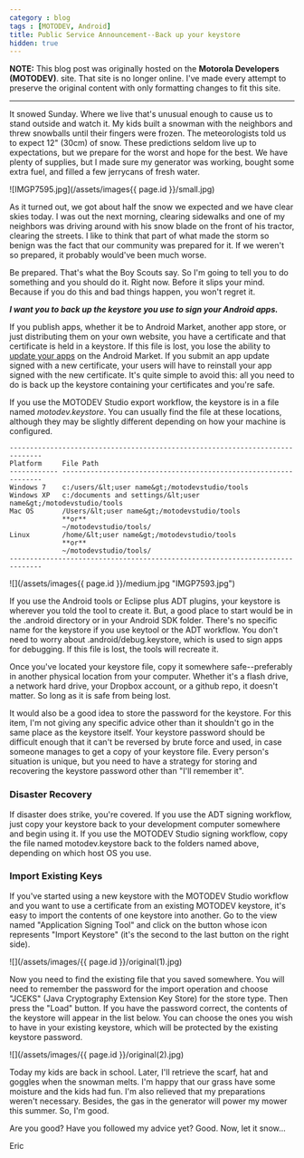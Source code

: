 ```yaml
---
category : blog
tags : [MOTODEV, Android]
title: Public Service Announcement--Back up your keystore
hidden: true
---
```

**NOTE:** This blog post was originally hosted on the **Motorola Developers (MOTODEV)**. site. That site is no longer online. I've made every attempt to preserve the original content with only formatting changes to fit this site.

---

It snowed Sunday. Where we live that's unusual enough to cause us to
stand outside and watch it. My kids built a snowman with the neighbors
and threw snowballs until their fingers were frozen. The meteorologists
told us to expect 12" (30cm) of snow. These predictions seldom live up
to expectations, but we prepare for the worst and hope for the best. We
have plenty of supplies, but I made sure my generator was working,
bought some extra fuel, and filled a few jerrycans of fresh water.

![IMGP7595.jpg](/assets/images{{ page.id }}/small.jpg)

As it turned out, we got about half the snow we expected and we have
clear skies today. I was out the next morning, clearing sidewalks and
one of my neighbors was driving around with his snow blade on the front
of his tractor, clearing the streets. I like to think that part of what
made the storm so benign was the fact that our community was prepared
for it. If we weren't so prepared, it probably would've been much worse.

Be prepared. That's what the Boy Scouts say. So I'm going to tell you to
do something and you should do it. Right now. Before it slips your mind.
Because if you do this and bad things happen, you won't regret it.

***I want you to back up the keystore you use to sign your Android
apps.***

If you publish apps, whether it be to Android Market, another app store,
or just distributing them on your own website, you have a certificate
and that certificate is held in a keystore. If this file is lost, you
lose the ability to [update your
apps](http://developer.android.com/guide/publishing/publishing.html#marketupgrade)
on the Android Market. If you submit an app update signed with a new
certificate, your users will have to reinstall your app signed with the
new certificate. It's quite simple to avoid this: all you need to do is
back up the keystore containing your certificates and you're safe.

If you use the MOTODEV Studio export workflow, the keystore is in a file
named *motodev.keystore*. You can usually find the file at these
locations, although they may be slightly different depending on how your
machine is configured.

    ------------------------------------------------------------------------------
    Platform     File Path
    ------------ -----------------------------------------------------------------
    Windows 7    c:/users/&lt;user name&gt;/motodevstudio/tools
    Windows XP   c:/documents and settings/&lt;user name&gt;/motodevstudio/tools
    Mac OS       /Users/&lt;user name&gt;/motodevstudio/tools
                 **or**
                 ~/motodevstudio/tools/
    Linux        /home/&lt;user name&gt;/motodevstudio/tools
                 **or**
                 ~/motodevstudio/tools/
    ------------------------------------------------------------------------------

![](/assets/images{{ page.id }}/medium.jpg "IMGP7593.jpg")

If you use the Android tools or Eclipse plus ADT plugins, your keystore is wherever you told the tool to create it. But, a good place to start would be in the .android directory or in your Android SDK folder. There's no specific name for the keystore if you use keytool or the ADT workflow. You don't need to worry about .android/debug.keystore, which is used to sign apps for debugging. If this file is lost, the tools will recreate it.

Once you've located your keystore file, copy it somewhere
safe--preferably in another physical location from your computer.
Whether it's a flash drive, a network hard drive, your Dropbox account,
or a github repo, it doesn't matter. So long as it is safe from being
lost.

It would also be a good idea to store the password for the keystore. For
this item, I'm not giving any specific advice other than it shouldn't go
in the same place as the keystore itself. Your keystore password should
be difficult enough that it can't be reversed by brute force and used,
in case someone manages to get a copy of your keystore file. Every
person's situation is unique, but you need to have a strategy for
storing and recovering the keystore password other than "I'll remember
it".

### Disaster Recovery

If disaster does strike, you're covered. If you use the ADT signing
workflow, just copy your keystore back to your development computer
somewhere and begin using it. If you use the MOTODEV Studio signing
workflow, copy the file named motodev.keystore back to the folders named
above, depending on which host OS you use.

### Import Existing Keys

If you've started using a new keystore with the MOTODEV Studio workflow
and you want to use a certificate from an existing MOTODEV keystore,
it's easy to import the contents of one keystore into another. Go to the
view named "Application Signing Tool" and click on the button whose icon
represents "Import Keystore" (it's the second to the last button on the
right side).

![](/assets/images/{{ page.id }}/original(1).jpg)

Now you need to find the existing file that you saved somewhere. You
will need to remember the password for the import operation and choose
"JCEKS" (Java Cryptography Extension Key Store) for the store type. Then
press the "Load" button. If you have the password correct, the contents
of the keystore will appear in the list below. You can choose the ones
you wish to have in your existing keystore, which will be protected by
the existing keystore password.

![](/assets/images/{{ page.id }}/original(2).jpg)

Today my kids are back in school. Later, I'll retrieve the scarf, hat
and goggles when the snowman melts. I'm happy that our grass have some
moisture and the kids had fun. I'm also relieved that my preparations
weren't necessary. Besides, the gas in the generator will power my mower
this summer. So, I'm good.

Are you good? Have you followed my advice yet? Good. Now, let it snow...

Eric
